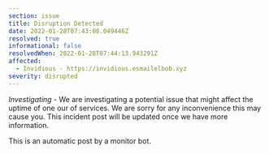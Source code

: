 ```yaml
---
section: issue
title: Disruption Detected
date: 2022-01-28T07:43:08.049446Z
resolved: true
informational: false
resolvedWhen: 2022-01-28T07:44:13.943291Z
affected:
  - Invidious - https://invidious.esmailelbob.xyz
severity: disrupted
---
```

*Investigating* - We are investigating a potential issue that might affect the uptime of one our of services. We are sorry for any inconvenience this may cause you. This incident post will be updated once we have more information.

This is an automatic post by a monitor bot.
        